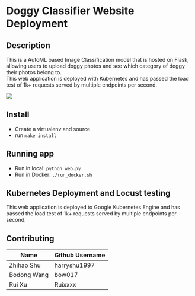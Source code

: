 # Doggy Classifier Website Deployment

## Description
This is a AutoML based Image Classification model that is hosted on Flask, allowing users to upload doggy photos and see which category of doggy their photos belong to. <br>
This web application is deployed with Kubernetes and has passed the load test of 1k+ requests served by multiple endpoints per second.

![](https://github.com/harryshu1997/CloudComputing_Final/blob/main/screenshot/webpage.png)

## Install
* Create a virtualenv and source
* run `make install`

## Running app
* Run in local: `python web.py`
* Run in Docker: `./run_docker.sh`

## Kubernetes Deployment and Locust testing
This web application is deployed to Google Kubernetes Engine and has passed the load test of 1k+ requests served by multiple endpoints per second.

## Contributing

|Name|Github Username|
|---------|----------|
|Zhihao Shu|harryshu1997|
|Bodong Wang|bow017|
|Rui Xu|Ruixxxx|




